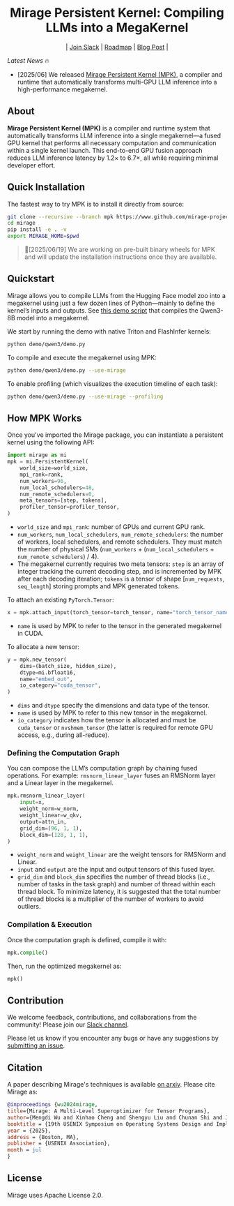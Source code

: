 <div align="center">

# Mirage Persistent Kernel: Compiling LLMs into a MegaKernel
    
| [Join Slack]([https://join.slack.com/t/mirage-ag11870/shared_invite/zt-37reobr1i-SKjxeYF3GXdPDoCvtVbjTQ](https://join.slack.com/t/miragesystem/shared_invite/zt-37reobr1i-SKjxeYF3GXdPDoCvtVbjTQ)) | [Roadmap](https://github.com/mirage-project/mirage/issues/325) | [Blog Post](https://zhihaojia.medium.com/compiling-llms-into-a-megakernel-a-path-to-low-latency-inference-cf7840913c17) | 

</div>

*Latest News* 🔥
* [2025/06] We released [Mirage Persistent Kernel (MPK)](https://github.com/mirage-project/mirage/tree/mpk), a compiler and runtime that automatically transforms multi-GPU LLM inference into a high-performance megakernel.

## About

**Mirage Persistent Kernel (MPK)** is a compiler and runtime system that automatically transforms LLM inference into a single megakernel—a fused GPU kernel that performs all necessary computation and communication within a single kernel launch. This end-to-end GPU fusion approach reduces LLM inference latency by 1.2× to 6.7×, all while requiring minimal developer effort.

## Quick Installation

The fastest way to try MPK is to install it directly from source:
```bash
git clone --recursive --branch mpk https://www.github.com/mirage-project/mirage
cd mirage
pip install -e . -v
export MIRAGE_HOME=$pwd
```

> 🔧[2025/06/19] We are working on pre-built binary wheels for MPK and will update the installation instructions once they are available.

## Quickstart
Mirage allows you to compile LLMs from the Hugging Face model zoo into a megakernel using just a few dozen lines of Python—mainly to define the kernel’s inputs and outputs. See [this demo script](https://github.com/mirage-project/mirage/blob/mpk/demo/qwen3/demo.py) that compiles the Qwen3-8B model into a megakernel.

We start by running the demo with native Triton and FlashInfer kernels:
```bash
python demo/qwen3/demo.py
```

To compile and execute the megakernel using MPK:
```bash
python demo/qwen3/demo.py --use-mirage
```

To enable profiling (which visualizes the execution timeline of each task):
```bash
python demo/qwen3/demo.py --use-mirage --profiling
```

## How MPK Works
Once you've imported the Mirage package, you can instantiate a persistent kernel using the following API:
```python
import mirage as mi
mpk = mi.PersistentKernel(
    world_size=world_size,
    mpi_rank=rank,
    num_workers=96,
    num_local_schedulers=48,
    num_remote_schedulers=0,
    meta_tensors=[step, tokens],
    profiler_tensor=profiler_tensor,
)
```
* `world_size` and `mpi_rank`: number of GPUs and current GPU rank.
* `num_workers`, `num_local_schedulers`, `num_remote_schedulers`: the number of workers, local schedulers, and remote schedulers. They must match the number of physical SMs (`num_workers` + (`num_local_schedulers` + `num_remote_schedulers`) / 4).
* The megakernel currently requires two meta tensors: `step` is an array of integer tracking the current decoding step, and is incremented by MPK after each decoding iteration; `tokens` is a tensor of shape [`num_requests`, `seq_length`] storing prompts and MPK generated tokens.

To attach an existing `PyTorch.Tensor`:
```python
x = mpk.attach_input(torch_tensor=torch_tensor, name="torch_tensor_name")
```
* `name` is used by MPK to refer to the tensor in the generated megakernel in CUDA.

To allocate a new tensor:
```python
y = mpk.new_tensor(
    dims=(batch_size, hidden_size),
    dtype=mi.bfloat16,
    name="embed_out",
    io_category="cuda_tensor",
)
```
* `dims` and `dtype` specify the dimensions and data type of the tensor. 
* `name` is used by MPK to refer to this new tensor in the megakernel. 
* `io_category` indicates how the tensor is allocated and must be `cuda_tensor` or `nvshmem_tensor` (the latter is required for remote GPU access, e.g., during all-reduce).

### Defining the Computation Graph
You can compose the LLM’s computation graph by chaining fused operations. For example: `rmsnorm_linear_layer` fuses an RMSNorm layer and a Linear layer in the megakernel.
```python
mpk.rmsnorm_linear_layer(
    input=x,
    weight_norm=w_norm,
    weight_linear=w_qkv,
    output=attn_in,
    grid_dim=(96, 1, 1),
    block_dim=(128, 1, 1),
)
```
* `weight_norm` and `weight_linear` are the weight tensors for RMSNorm and Linear.
* `input` and `output` are the input and output tensors of this fused layer. 
* `grid_dim` and `block_dim` specifies the number of thread blocks (i.e., number of tasks in the task graph) and number of thread within each thread block. To minimize latency, it is suggested that the total number of thread blocks is a multiplier of the number of workers to avoid outliers.

### Compilation & Execution
Once the computation graph is defined, compile it with:
```python
mpk.compile()
```
Then, run the optimized megakernel as:
```python
mpk()
```

## Contribution
We welcome feedback, contributions, and collaborations from the community! Please join our [Slack channel](https://join.slack.com/t/mirage-ag11870/shared_invite/zt-37reobr1i-SKjxeYF3GXdPDoCvtVbjTQ).

Please let us know if you encounter any bugs or have any suggestions by [submitting an issue](https://github.com/mirage-project/mirage/issues).

## Citation
A paper describing Mirage's techniques is available [on arxiv](https://arxiv.org/abs/2405.05751). Please cite Mirage as:

``` bibtex
@inproceedings {wu2024mirage,
title={Mirage: A Multi-Level Superoptimizer for Tensor Programs}, 
author={Mengdi Wu and Xinhao Cheng and Shengyu Liu and Chunan Shi and Jianan Ji and Kit Ao and Praveen Velliengiri and Xupeng Miao and Oded Padon and Zhihao Jia},
booktitle = {19th USENIX Symposium on Operating Systems Design and Implementation (OSDI 25)},
year = {2025},
address = {Boston, MA},
publisher = {USENIX Association},
month = jul
}
```

## License
Mirage uses Apache License 2.0.
